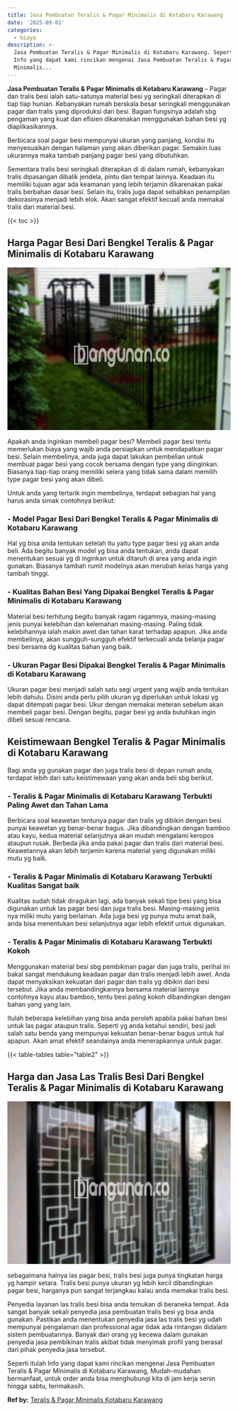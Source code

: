 ```yaml
---
title: Jasa Pembuatan Teralis & Pagar Minimalis di Kotabaru Karawang
date: '2025-09-01'
categories:
  - biaya
description: >-
  Jasa Pembuatan Teralis & Pagar Minimalis di Kotabaru Karawang. Seperti itulah
  Info yang dapat kami rincikan mengenai Jasa Pembuatan Teralis & Pagar
  Minimalis...
---
```


**Jasa Pembuatan Teralis & Pagar Minimalis di Kotabaru Karawang** – Pagar dan tralis besi ialah satu-satunya material besi yg seringkali diterapkan di tiap tiap hunian. Kebanyakan rumah berskala besar seringkali menggunakan pagar dan tralis yang diproduksi dari besi. Bagian fungsinya adalah sbg pengaman yang kuat dan efisien dikarenakan menggunakan bahan besi yg diaplikasikannya.

Berbicara soal pagar besi mempunyai ukuran yang panjang, kondisi itu menyesuaikan dengan halaman yang akan diberikan pagar. Semakin luas ukurannya maka tambah panjang pagar besi yang dibutuhkan.

Sementara tralis besi seringkali diterapkan di di dalam rumah, kebanyakan tralis dipasangan dibalik jendela, pintu dan tempat lainnya. Keadaan itu memiliki tujuan agar ada keamanan yang lebih terjamin dikarenakan pakai tralis berbahan dasar besi. Selain itu, tralis juga dapat sebabkan penampilan dekorasinya menjadi lebih elok. Akan sangat efektif kecuali anda memakai tralis dari material besi.

{{< toc >}}

## Harga Pagar Besi Dari Bengkel Teralis & Pagar Minimalis di Kotabaru Karawang

![Jasa Pembuatan Teralis & Pagar Minimalis di Kotabaru Karawang](/images/pagar-minimalis-murah-43.png)

Apakah anda inginkan membeli pagar besi? Membeli pagar besi tentu memerlukan biaya yang wajib anda persiapkan untuk mendapatkan pagar besi. Selain membelinya, anda juga dapat lakukan pembelian untuk membuat pagar besi yang cocok bersama dengan type yang diinginkan. Biasanya tiap-tiap orang memiliki selera yang tidak sama dalam memilih type pagar besi yang akan dibeli.

Untuk anda yang tertarik ingin membelinya, terdapat sebagian hal yang harus anda simak contohnya berikut:
### \- Model Pagar Besi Dari Bengkel Teralis & Pagar Minimalis di Kotabaru Karawang

Hal yg bisa anda tentukan setelah itu yaitu type pagar besi yg akan anda beli. Ada begitu banyak model yg bisa anda tentukan, anda dapat menentukan sesuai yg di inginkan untuk ditaruh di area yang anda ingin gunakan. Biasanya tambah rumit modelnya akan merubah kelas harga yang tambah tinggi.

### \- Kualitas Bahan Besi Yang Dipakai Bengkel Teralis & Pagar Minimalis di Kotabaru Karawang

Material besi terhitung begitu banyak ragam ragamnya, masing-masing jenis punyai kelebihan dan kelemahan masing-masing. Paling tidak kelebihannya ialah makin awet dan tahan karat terhadap apapun. Jika anda membelinya, akan sungguh-sungguh efektif terkecuali anda belanja pagar besi bersama dg kualitas bahan yang baik.

### \- Ukuran Pagar Besi Dipakai Bengkel Teralis & Pagar Minimalis di Kotabaru Karawang

Ukuran pagar besi menjadi salah satu segi urgent yang wajib anda tentukan lebih dahulu. Disini anda perlu pilih ukuran yg diperlukan untuk lokasi yg dapat ditempati pagar besi. Ukur dengan memakai meteran sebelum akan membeli pagar besi. Dengan begitu, pagar besi yg anda butuhkan ingin dibeli sesuai rencana.

## Keistimewaan Bengkel Teralis & Pagar Minimalis di Kotabaru Karawang

Bagi anda yg gunakan pagar dan juga tralis besi di depan rumah anda, terdapat lebih dari satu keistimewaan yang akan anda beli sbg berikut.

### \- Teralis & Pagar Minimalis di Kotabaru Karawang Terbukti Paling Awet dan Tahan Lama

Berbicara soal keawetan tentunya pagar dan tralis yg dibikin dengan besi punyai keawetan yg benar-benar bagus. Jika dibandingkan dengan bamboo atau kayu, kedua material selanjutnya akan mudah mengalami keropos ataupun rusak. Berbeda jika anda pakai pagar dan tralis dari material besi. Keawetannya akan lebih terjamin karena material yang digunakan miliki mutu yg baik.

### \- Teralis & Pagar Minimalis di Kotabaru Karawang Terbukti Kualitas Sangat baik

Kualitas sudah tidak diragukan lagi, ada banyak sekali tipe besi yang bisa digunakan untuk las pagar besi dan juga tralis besi. Masing-masing jenis nya miliki mutu yang berlainan. Ada juga besi yg punya mutu amat baik, anda bisa menentukan besi selanjutnya agar lebih efektif untuk digunakan.

### \- Teralis & Pagar Minimalis di Kotabaru Karawang Terbukti Kokoh

Menggunakan material besi sbg pembikinan pagar dan juga tralis, perihal ini bakal sangat mendukung keadaan pagar dan tralis menjadi lebih awet. Anda dapat menyaksikan kekuatan dari pagar dan tralis yg dibikin dari besi tersebut. Jika anda membandingkannya bersama material lainnya contohnya kayu atau bamboo, tentu besi paling kokoh dibandingkan dengan bahan yang yang lain.

Itulah beberapa kelebihan yang bisa anda peroleh apabila pakai bahan besi untuk las pagar ataupun tralis. Seperti yg anda ketahui sendiri, besi jadi salah satu benda yang mempunyai kekuatan benar-benar bagus untuk hal apapun. Akan amat efektif seandainya anda menerapkannya untuk pagar.

{{< table-tables table="table2" >}}

## Harga dan Jasa Las Tralis Besi Dari Bengkel Teralis & Pagar Minimalis di Kotabaru Karawang

![Jasa Pembuatan Teralis & Pagar Minimalis di Kotabaru Karawang](/images/teralis-minimalis-murah-02.png)

sebagaimana halnya las pagar besi, tralis besi juga punya tingkatan harga yg hampir setara. Tralis besi punya ukuran yg lebih kecil dibandingkan pagar besi, harganya pun sangat terjangkau kalau anda memakai tralis besi.

Penyedia layanan las tralis besi bisa anda temukan di beraneka tempat. Ada sangat banyak sekali penyedia jasa pembuatan tralis besi yg bisa anda gunakan. Pastikan anda menentukan penyedia jasa las tralis besi yg udah mempunyai pengalaman dan professional agar tidak ada rintangan didalam sistem pembuatannya. Banyak dari orang yg kecewa dalam gunakan penyedia jasa pembikinan tralis akibat tidak menyimak profil yang berasal dari pihak penyedia jasa tersebut.

Seperti itulah Info yang dapat kami rincikan mengenai Jasa Pembuatan Teralis & Pagar Minimalis di Kotabaru Karawang, Mudah-mudahan bermanfaat, untuk order anda bisa menghubungi kita di jam kerja senin hingga sabtu, terimakasih.

**Ref by:** [Teralis & Pagar Minimalis Kotabaru Karawang](https://id.wikipedia.org/wiki/Teralis)
